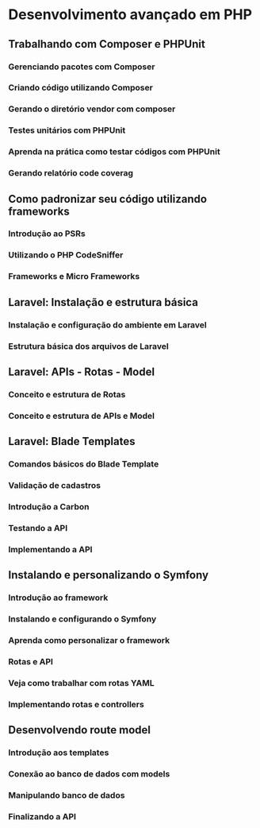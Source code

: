 # Desenvolvimento avançado em PHP


## Trabalhando com Composer e PHPUnit

### Gerenciando pacotes com Composer




### Criando código utilizando Composer




### Gerando o diretório vendor com composer




### Testes unitários com PHPUnit




### Aprenda na prática como testar códigos com PHPUnit




### Gerando relatório code coverag




## Como padronizar seu código utilizando frameworks

### Introdução ao PSRs




### Utilizando o PHP CodeSniffer




### Frameworks e Micro Frameworks




## Laravel: Instalação e estrutura básica

### Instalação e configuração do ambiente em Laravel




### Estrutura básica dos arquivos de Laravel




## Laravel: APIs - Rotas - Model

### Conceito e estrutura de Rotas



### Conceito e estrutura de APIs e Model




## Laravel: Blade Templates

### Comandos básicos do Blade Template




### Validação de cadastros




### Introdução a Carbon




### Testando a API




### Implementando a API




## Instalando e personalizando o Symfony

### Introdução ao framework



### Instalando e configurando o Symfony



### Aprenda como personalizar o framework



### Rotas e API



### Veja como trabalhar com rotas YAML



### Implementando rotas e controllers




## Desenvolvendo route model

### Introdução aos templates




### Conexão ao banco de dados com models




### Manipulando banco de dados




### Finalizando a API






